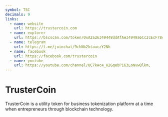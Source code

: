```yaml
---
symbol: TSC
decimals: 9
links:
  - name: website
    url: https://trustercoin.com
  - name: explorer
    url: https://bscscan.com/token/0xA2a26349448ddAfAe34949a6Cc2cEcF78c0497aC
  - name: telegram
    url: https://t.me/joinchat/9chNb2ktauczY2Nh
  - name: facebook
    url: https://facebook.com/trustercoin
  - name: youtube
    url: https://youtube.com/channel/UC7kAc4_H2GqebP163LoNvwQlkm,
---
```


# TrusterCoin

TrusterCoin is a utility token for business tokenization platform at a time when entrepreneurs through blockchain technology.
